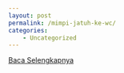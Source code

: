 ```yaml
---
layout: post
permalink: /mimpi-jatuh-ke-wc/
categories:
    - Uncategorized
---
```


[Baca Selengkapnya](/03)